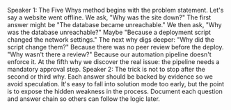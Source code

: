 Speaker 1: The Five Whys method begins with the problem statement. Let's say a website went offline. We ask, "Why was the site down?" The first answer might be "The database became unreachable." We then ask, "Why was the database unreachable?" Maybe "Because a deployment script changed the network settings." The next why digs deeper: "Why did the script change them?" Because there was no peer review before the deploy. "Why wasn't there a review?" Because our automation pipeline doesn't enforce it. At the fifth why we discover the real issue: the pipeline needs a mandatory approval step.
Speaker 2: The trick is not to stop after the second or third why. Each answer should be backed by evidence so we avoid speculation. It's easy to fall into solution mode too early, but the point is to expose the hidden weakness in the process. Document each question and answer chain so others can follow the logic later.
